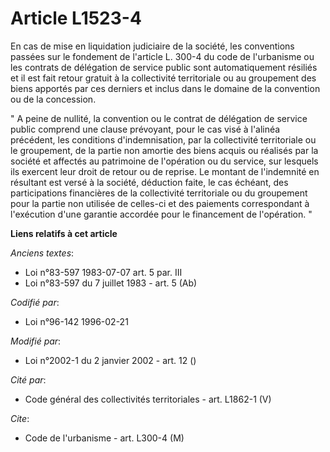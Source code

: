 # Article L1523-4

En cas de mise en liquidation judiciaire de la société, les conventions passées sur le fondement de l'article L. 300-4 du
code de l'urbanisme ou les contrats de délégation de service public sont automatiquement résiliés et il est fait retour
gratuit à la collectivité territoriale ou au groupement des biens apportés par ces derniers et inclus dans le domaine de la
convention ou de la concession.

" A peine de nullité, la convention ou le contrat de délégation de service public comprend une clause prévoyant, pour le cas
visé à l'alinéa précédent, les conditions d'indemnisation, par la collectivité territoriale ou le groupement, de la partie
non amortie des biens acquis ou réalisés par la société et affectés au patrimoine de l'opération ou du service, sur lesquels
ils exercent leur droit de retour ou de reprise. Le montant de l'indemnité en résultant est versé à la société, déduction
faite, le cas échéant, des participations financières de la collectivité territoriale ou du groupement pour la partie non
utilisée de celles-ci et des paiements correspondant à l'exécution d'une garantie accordée pour le financement de
l'opération. "

**Liens relatifs à cet article**

_Anciens textes_:

  - Loi n°83-597 1983-07-07 art. 5 par. III
  - Loi n°83-597 du 7 juillet 1983 - art. 5 (Ab)

_Codifié par_:

  - Loi n°96-142 1996-02-21

_Modifié par_:

  - Loi n°2002-1 du 2 janvier 2002 - art. 12 ()

_Cité par_:

  - Code général des collectivités territoriales - art. L1862-1 (V)

_Cite_:

  - Code de l'urbanisme - art. L300-4 (M)
